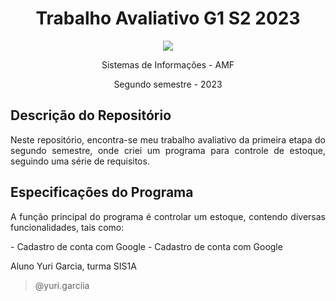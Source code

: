# <h1 align="center"> **Trabalho Avaliativo G1 S2 2023** </h1>

<p align="center">
  <img src="https://s3.dualstack.us-east-2.amazonaws.com/pythondotorg-assets/media/community/logos/python-logo-only.png">
</p>



<p align="center">
  Sistemas de Informações - AMF
</p>
<p align="center">
  Segundo semestre - 2023
</p>

## **Descrição do Repositório**
<p align="justify"> Neste repositório, encontra-se meu trabalho avaliativo da primeira etapa do segundo semestre, onde criei um programa para controle de estoque, seguindo uma série de requisitos. </p


## <h2>**Especificações do Programa** </h2>
<p align="justify">  A função principal do programa é controlar um estoque, contendo diversas funcionalidades, tais como:
</p>
- Cadastro de conta com Google
- Cadastro de conta com Google


Aluno Yuri Garcia, turma SIS1A


> @yuri.garciia
